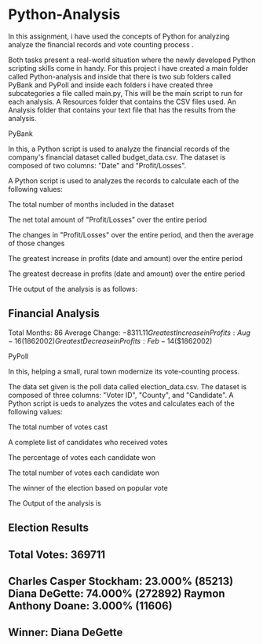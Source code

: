 # Python-Analysis


In this assignment, i have used the concepts of Python for analyzing analyze the financial records and vote counting process . 

Both tasks present a real-world situation where the newly developed Python scripting skills come in handy.
For this project i have created  a main folder called Python-analysis and 
inside that there is two sub folders called PyBank and PyPoll
and inside each folders i have created three subcategories a file called main.py, This will be the main script to run for each analysis.
A Resources folder that contains the CSV files used. 
An Analysis folder that contains your text file that has the results from the analysis.


PyBank

In this,  a Python script is used to analyze the financial records of the company's financial dataset called budget_data.csv. The dataset is composed of two columns: "Date" and "Profit/Losses".

A Python script is used to analyzes the records to calculate each of the following values:

The total number of months included in the dataset

The net total amount of "Profit/Losses" over the entire period

The changes in "Profit/Losses" over the entire period, and then the average of those changes

The greatest increase in profits (date and amount) over the entire period

The greatest decrease in profits (date and amount) over the entire period

THe output of the analysis is as follows:

Financial Analysis
------------------------
Total Months: 86
Average Change: $-8311.11
Greatest Increase in Profits: Aug-16($$1862002)
Greatest Decrease in Profits: Feb-14($$1862002)




PyPoll

In this, helping a small, rural town modernize its vote-counting process.

The data set given is the poll data called election_data.csv. The dataset is composed of three columns: "Voter ID", "County", and "Candidate". 
A Python script is ueds to analyzes the votes and calculates each of the following values:

The total number of votes cast

A complete list of candidates who received votes

The percentage of votes each candidate won

The total number of votes each candidate won

The winner of the election based on popular vote

The Output of the analysis is 


Election Results
--------------------------
Total Votes: 369711
--------------------------
Charles Casper Stockham: 23.000% (85213)
Diana DeGette: 74.000% (272892)
Raymon Anthony Doane: 3.000% (11606)
--------------------------
Winner: Diana DeGette
--------------------------













